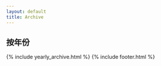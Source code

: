 ```yaml
---
layout: default
title: Archive
---
```



## 按年份
{% include yearly_archive.html %}
 {% include footer.html %}
